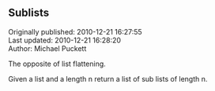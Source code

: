 ## Sublists  
Originally published: 2010-12-21 16:27:55  
Last updated: 2010-12-21 16:28:20  
Author: Michael Puckett  
  
The opposite of list flattening. 

Given a list and a length n return a list of sub lists of length n.